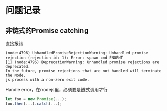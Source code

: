 # 问题记录

## 非链式的Promise catching

直接报错

``` shell
(node:4796) UnhandledPromiseRejectionWarning: Unhandled promise rejection (rejection id: 1): Error: spawn cmd ENOENT
[1] (node:4796) DeprecationWarning: Unhandled promise rejections are deprecated.
In the future, promise rejections that are not handled will terminate the Node.
js process with a non-zero exit code.
```

Handle error，在nodejs里，必须要是链式调用才行

``` javascript
let foo = new Promise(...);
foo.then(...).catch(...);
```
